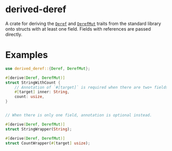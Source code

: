 # derived-deref

A crate for deriving the [`Deref`](https://doc.rust-lang.org/std/ops/trait.Deref.html)
and [`DerefMut`](https://doc.rust-lang.org/std/ops/trait.DerefMut.html) 
traits from the standard library onto structs with at least one field. 
Fields with references are passed directly.

# Examples

```rust
use derived_deref::{Deref, DerefMut};

#[derive(Deref, DerefMut)]
struct StringWithCount {
    // Annotation of `#[target]` is required when there are two+ fields.
    #[target] inner: String,
    count: usize,
}


// When there is only one field, annotation is optional instead.

#[derive(Deref, DerefMut)]
struct StringWrapper(String);

#[derive(Deref, DerefMut)]
struct CountWrapper(#[target] usize);
```

